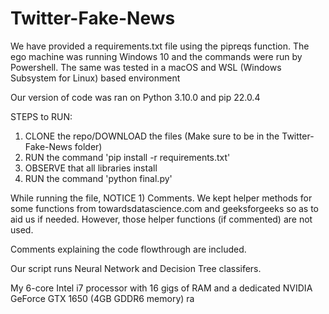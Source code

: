 # Twitter-Fake-News

We have provided a requirements.txt file using the pipreqs function. The ego machine was running Windows 10 and the commands were run by Powershell.
The same was tested in a macOS and WSL (Windows Subsystem for Linux) based environment

Our version of code was ran on Python 3.10.0 and pip 22.0.4

STEPS to RUN:

1) CLONE the repo/DOWNLOAD the files (Make sure to be in the Twitter-Fake-News folder)
2) RUN the command 'pip install -r requirements.txt'
3) OBSERVE that all libraries install
4) RUN the command 'python final.py'

While running the file, NOTICE 1) Comments. We kept helper methods for some functions from towardsdatascience.com and geeksforgeeks so as to aid us if needed.
However, those helper functions (if commented) are not used.

Comments explaining the code flowthrough are included.

Our script runs Neural Network and Decision Tree classifers.

My 6-core Intel i7 processor with 16 gigs of RAM and a dedicated NVIDIA GeForce GTX 1650 (4GB GDDR6 memory) ra
